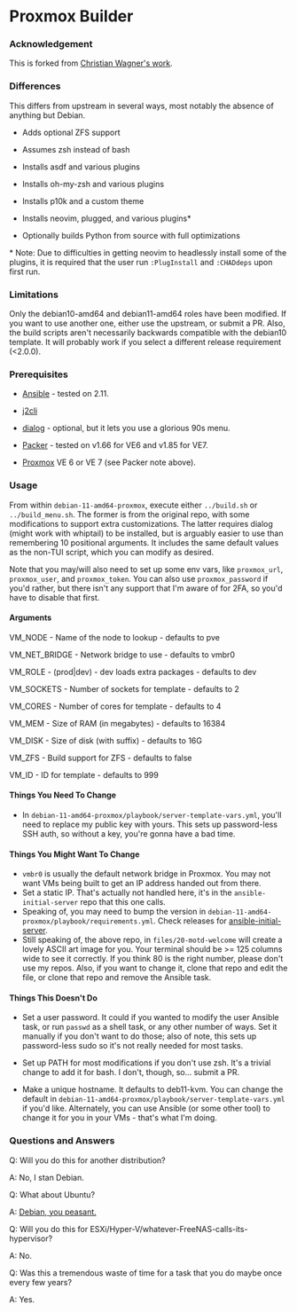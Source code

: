 # Proxmox Builder

### Acknowledgement

This is forked from [Christian Wagner's work](https://github.com/chriswayg/packer-proxmox-templates).

### Differences

This differs from upstream in several ways, most notably the absence of anything but Debian.

-  Adds optional ZFS support

-  Assumes zsh instead of bash

-  Installs asdf and various plugins

-  Installs oh-my-zsh and various plugins

-  Installs p10k and a custom theme

-  Installs neovim, plugged, and various plugins*

-  Optionally builds Python from source with full optimizations

\* Note: Due to difficulties in getting neovim to headlessly install some of the plugins, it is required that the user run
`:PlugInstall` and `:CHADdeps` upon first run.

### Limitations

Only the debian10-amd64 and debian11-amd64 roles have been modified. If you want to use another one, either use the upstream, or submit a PR. Also, the build scripts aren't necessarily backwards compatible with the debian10 template. It will probably work if you select a different release requirement (<2.0.0).

### Prerequisites

-  [Ansible](https://docs.ansible.com/ansible/latest/installation_guide/index.html) - tested on 2.11.

-  [j2cli](https://github.com/kolypto/j2cli)

-  [dialog](https://invisible-island.net/dialog/) - optional, but it lets you use a glorious 90s menu.

-  [Packer](https://github.com/hashicorp/packer/releases) - tested on v1.66 for VE6 and v1.85 for VE7.

-  [Proxmox](https://www.proxmox.com/en/downloads/category/iso-images-pve) VE 6 or VE 7 (see Packer note above).

### Usage

From within `debian-11-amd64-proxmox`, execute either `../build.sh` or `../build_menu.sh`. The former is from the original repo, with some modifications to support extra customizations. The latter requires dialog (might work with whiptail) to be installed, but is arguably easier to use than remembering 10 positional arguments. It includes the same default values as the non-TUI script, which you can modify as desired.

Note that you may/will also need to set up some env vars, like `proxmox_url`, `proxmox_user`, and `proxmox_token`. You can also use `proxmox_password` if you'd rather, but there isn't any support that I'm aware of for 2FA, so you'd have to disable that first.

#### Arguments

VM_NODE       - Name of the node to lookup - defaults to pve

VM_NET_BRIDGE - Network bridge to use - defaults to vmbr0

VM_ROLE       - (prod|dev) - dev loads extra packages - defaults to dev

VM_SOCKETS    - Number of sockets for template - defaults to 2

VM_CORES      - Number of cores for template - defaults to 4

VM_MEM        - Size of RAM (in megabytes) - defaults to 16384

VM_DISK       - Size of disk (with suffix) - defaults to 16G

VM_ZFS        - Build support for ZFS - defaults to false

VM_ID         - ID for template - defaults to 999

#### Things You Need To Change

- In `debian-11-amd64-proxmox/playbook/server-template-vars.yml`, you'll need to replace my public key with yours. This sets up password-less SSH auth, so without a key, you're gonna have a bad time.

#### Things You Might Want To Change

- `vmbr0` is usually the default network bridge in Proxmox. You may not want VMs being built to get an IP address handed out from there.
- Set a static IP. That's actually not handled here, it's in the `ansible-initial-server` repo that this one calls.
- Speaking of, you may need to bump the version in `debian-11-amd64-proxmox/playbook/requirements.yml`. Check releases for [ansible-initial-server](https://github.com/stephanGarland/ansible-initial-server/releases).
- Still speaking of, the above repo, in `files/20-motd-welcome` will create a lovely ASCII art image for you. Your terminal should be >= 125 columns wide to see it correctly. If you think 80 is the right number, please don't use my repos. Also, if you want to change it, clone that repo and edit the file, or clone that repo and remove the Ansible task.

#### Things This Doesn't Do

- Set a user password. It could if you wanted to modify the user Ansible task, or run `passwd` as a shell task, or any other number of ways. Set it manually if you don't want to do those; also of note, this sets up password-less sudo so it's not really needed for most tasks.

- Set up PATH for most modifications if you don't use zsh. It's a trivial change to add it for bash. I don't, though, so... submit a PR.

- Make a unique hostname. It defaults to deb11-kvm. You can change the default in `debian-11-amd64-proxmox/playbook/server-template-vars.yml` if you'd like. Alternately, you can use Ansible (or some other tool) to change it for you in your VMs - that's what I'm doing.

### Questions and Answers

Q: Will you do this for another distribution?

A: No, I stan Debian.

Q: What about Ubuntu?

A: [Debian, you peasant.](https://web.archive.org/web/20210322171735/http://ars.userfriendly.org/cartoons/?id=19990301)

Q: Will you do this for ESXi/Hyper-V/whatever-FreeNAS-calls-its-hypervisor?

A: No.

Q: Was this a tremendous waste of time for a task that you do maybe once every few years?

A: Yes.
